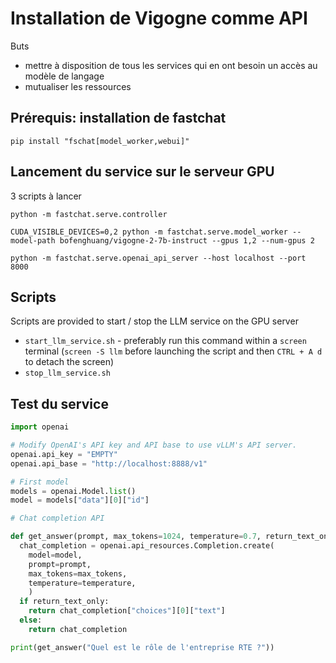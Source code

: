# Installation de Vigogne comme API

Buts 
- mettre à disposition de tous les services qui en ont besoin un accès au modèle de langage
- mutualiser les ressources

## Prérequis: installation de fastchat

```pip install "fschat[model_worker,webui]"```

## Lancement du service sur le serveur GPU

3 scripts à lancer

```python -m fastchat.serve.controller```


```CUDA_VISIBLE_DEVICES=0,2 python -m fastchat.serve.model_worker --model-path bofenghuang/vigogne-2-7b-instruct --gpus 1,2 --num-gpus 2```

```python -m fastchat.serve.openai_api_server --host localhost --port 8000```

## Scripts

Scripts are provided to start / stop the LLM service on the GPU server
- `start_llm_service.sh` - preferably run this command within a `screen` terminal
  (`screen -S llm` before launching the script and then `CTRL + A d` to detach the screen) 
- `stop_llm_service.sh`

## Test du service

```python
import openai

# Modify OpenAI's API key and API base to use vLLM's API server.
openai.api_key = "EMPTY"
openai.api_base = "http://localhost:8888/v1"

# First model
models = openai.Model.list()
model = models["data"][0]["id"]

# Chat completion API

def get_answer(prompt, max_tokens=1024, temperature=0.7, return_text_only=True):
  chat_completion = openai.api_resources.Completion.create(
    model=model,
    prompt=prompt,
    max_tokens=max_tokens,
    temperature=temperature,
    )
  if return_text_only:
    return chat_completion["choices"][0]["text"]
  else:
    return chat_completion

print(get_answer("Quel est le rôle de l'entreprise RTE ?"))
```


